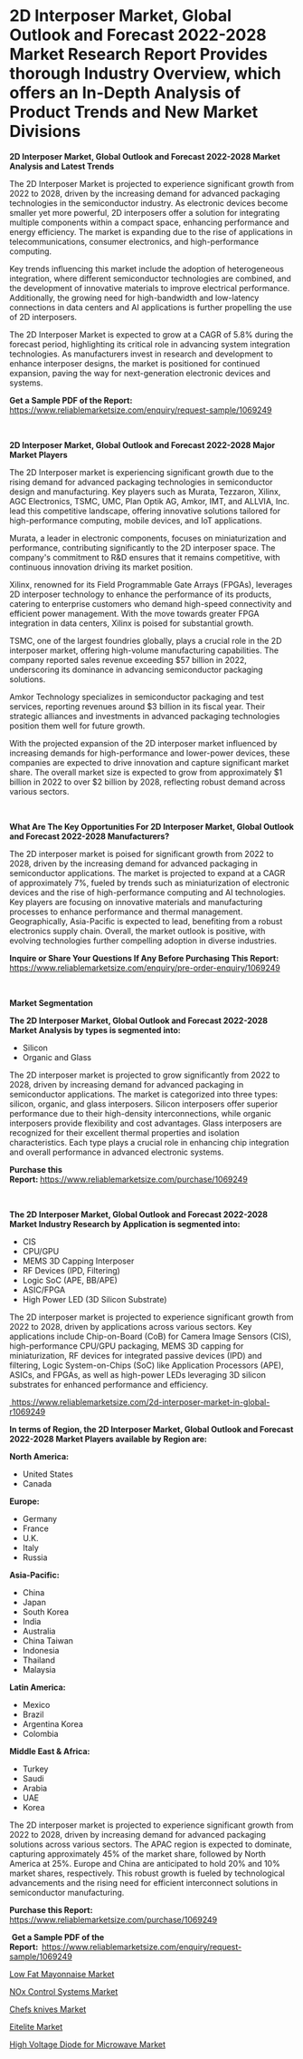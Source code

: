 <p><h1>2D Interposer Market, Global Outlook and Forecast 2022-2028 Market Research Report Provides thorough Industry Overview, which offers an In-Depth Analysis of Product Trends and New Market Divisions</h1></p><p><strong>2D Interposer Market, Global Outlook and Forecast 2022-2028 Market Analysis and Latest Trends</strong></p>
<p><p>The 2D Interposer Market is projected to experience significant growth from 2022 to 2028, driven by the increasing demand for advanced packaging technologies in the semiconductor industry. As electronic devices become smaller yet more powerful, 2D interposers offer a solution for integrating multiple components within a compact space, enhancing performance and energy efficiency. The market is expanding due to the rise of applications in telecommunications, consumer electronics, and high-performance computing.</p><p>Key trends influencing this market include the adoption of heterogeneous integration, where different semiconductor technologies are combined, and the development of innovative materials to improve electrical performance. Additionally, the growing need for high-bandwidth and low-latency connections in data centers and AI applications is further propelling the use of 2D interposers.</p><p>The 2D Interposer Market is expected to grow at a CAGR of 5.8% during the forecast period, highlighting its critical role in advancing system integration technologies. As manufacturers invest in research and development to enhance interposer designs, the market is positioned for continued expansion, paving the way for next-generation electronic devices and systems.</p></p>
<p><strong>Get a Sample PDF of the Report:&nbsp;</strong> <a href="https://www.reliablemarketsize.com/enquiry/request-sample/1069249">https://www.reliablemarketsize.com/enquiry/request-sample/1069249</a></p>
<p>&nbsp;</p>
<p><strong>2D Interposer Market, Global Outlook and Forecast 2022-2028 Major Market Players</strong></p>
<p><p>The 2D Interposer market is experiencing significant growth due to the rising demand for advanced packaging technologies in semiconductor design and manufacturing. Key players such as Murata, Tezzaron, Xilinx, AGC Electronics, TSMC, UMC, Plan Optik AG, Amkor, IMT, and ALLVIA, Inc. lead this competitive landscape, offering innovative solutions tailored for high-performance computing, mobile devices, and IoT applications.</p><p>Murata, a leader in electronic components, focuses on miniaturization and performance, contributing significantly to the 2D interposer space. The company's commitment to R&D ensures that it remains competitive, with continuous innovation driving its market position.</p><p>Xilinx, renowned for its Field Programmable Gate Arrays (FPGAs), leverages 2D interposer technology to enhance the performance of its products, catering to enterprise customers who demand high-speed connectivity and efficient power management. With the move towards greater FPGA integration in data centers, Xilinx is poised for substantial growth.</p><p>TSMC, one of the largest foundries globally, plays a crucial role in the 2D interposer market, offering high-volume manufacturing capabilities. The company reported sales revenue exceeding $57 billion in 2022, underscoring its dominance in advancing semiconductor packaging solutions.</p><p>Amkor Technology specializes in semiconductor packaging and test services, reporting revenues around $3 billion in its fiscal year. Their strategic alliances and investments in advanced packaging technologies position them well for future growth.</p><p>With the projected expansion of the 2D interposer market influenced by increasing demands for high-performance and lower-power devices, these companies are expected to drive innovation and capture significant market share. The overall market size is expected to grow from approximately $1 billion in 2022 to over $2 billion by 2028, reflecting robust demand across various sectors.</p></p>
<p>&nbsp;</p>
<p><strong>What Are The Key Opportunities For 2D Interposer Market, Global Outlook and Forecast 2022-2028 Manufacturers?</strong></p>
<p><p>The 2D interposer market is poised for significant growth from 2022 to 2028, driven by the increasing demand for advanced packaging in semiconductor applications. The market is projected to expand at a CAGR of approximately 7%, fueled by trends such as miniaturization of electronic devices and the rise of high-performance computing and AI technologies. Key players are focusing on innovative materials and manufacturing processes to enhance performance and thermal management. Geographically, Asia-Pacific is expected to lead, benefiting from a robust electronics supply chain. Overall, the market outlook is positive, with evolving technologies further compelling adoption in diverse industries.</p></p>
<p><strong>Inquire or Share Your Questions If Any Before Purchasing This Report:</strong> <a href="https://www.reliablemarketsize.com/enquiry/pre-order-enquiry/1069249">https://www.reliablemarketsize.com/enquiry/pre-order-enquiry/1069249</a></p>
<p>&nbsp;</p>
<p><strong>Market Segmentation</strong></p>
<p><strong>The 2D Interposer Market, Global Outlook and Forecast 2022-2028 Market Analysis by types is segmented into:</strong></p>
<p><ul><li>Silicon</li><li>Organic and Glass</li></ul></p>
<p><p>The 2D interposer market is projected to grow significantly from 2022 to 2028, driven by increasing demand for advanced packaging in semiconductor applications. The market is categorized into three types: silicon, organic, and glass interposers. Silicon interposers offer superior performance due to their high-density interconnections, while organic interposers provide flexibility and cost advantages. Glass interposers are recognized for their excellent thermal properties and isolation characteristics. Each type plays a crucial role in enhancing chip integration and overall performance in advanced electronic systems.</p></p>
<p><strong>Purchase this Report:&nbsp;</strong><a href="https://www.reliablemarketsize.com/purchase/1069249">https://www.reliablemarketsize.com/purchase/1069249</a></p>
<p>&nbsp;</p>
<p><strong>The 2D Interposer Market, Global Outlook and Forecast 2022-2028 Market Industry Research by Application is segmented into:</strong></p>
<p><ul><li>CIS</li><li>CPU/GPU</li><li>MEMS 3D Capping Interposer</li><li>RF Devices (IPD, Filtering)</li><li>Logic SoC (APE, BB/APE)</li><li>ASIC/FPGA</li><li>High Power LED (3D Silicon Substrate)</li></ul></p>
<p><p>The 2D interposer market is projected to experience significant growth from 2022 to 2028, driven by applications across various sectors. Key applications include Chip-on-Board (CoB) for Camera Image Sensors (CIS), high-performance CPU/GPU packaging, MEMS 3D capping for miniaturization, RF devices for integrated passive devices (IPD) and filtering, Logic System-on-Chips (SoC) like Application Processors (APE), ASICs, and FPGAs, as well as high-power LEDs leveraging 3D silicon substrates for enhanced performance and efficiency.</p></p>
<p><a href="https://www.reliablemarketsize.com/2d-interposer-market-in-global-r1069249">&nbsp;https://www.reliablemarketsize.com/2d-interposer-market-in-global-r1069249</a></p>
<p><strong>In terms of Region, the 2D Interposer Market, Global Outlook and Forecast 2022-2028 Market Players available by Region are:</strong></p>
<p>
    <p> <strong> North America: </strong>
        <ul>
            <li>United States</li>
            <li>Canada</li>
        </ul>
        </p> 
    <p> <strong> Europe: </strong>
        <ul>
            <li>Germany</li>
            <li>France</li>
            <li>U.K.</li>
            <li>Italy</li>
            <li>Russia</li>
        </ul>
        </p> 
    <p> <strong> Asia-Pacific: </strong>
        <ul>
            <li>China</li>
            <li>Japan</li>
            <li>South Korea</li>
            <li>India</li>
            <li>Australia</li>
            <li>China Taiwan</li>
            <li>Indonesia</li>
            <li>Thailand</li>
            <li>Malaysia</li>
        </ul>
        </p> 
    <p> <strong> Latin America: </strong>
        <ul>
            <li>Mexico</li>
            <li>Brazil</li>
            <li>Argentina Korea</li>
            <li>Colombia</li>
        </ul>
        </p> 
    <p> <strong> Middle East & Africa: </strong>
        <ul>
            <li>Turkey</li>
            <li>Saudi</li>
            <li>Arabia</li>
            <li>UAE</li>
            <li>Korea</li>
        </ul>
    </p>
    </p>
<p><p>The 2D interposer market is projected to experience significant growth from 2022 to 2028, driven by increasing demand for advanced packaging solutions across various sectors. The APAC region is expected to dominate, capturing approximately 45% of the market share, followed by North America at 25%. Europe and China are anticipated to hold 20% and 10% market shares, respectively. This robust growth is fueled by technological advancements and the rising need for efficient interconnect solutions in semiconductor manufacturing.</p></p>
<p><strong>Purchase this Report: </strong><a href="https://www.reliablemarketsize.com/purchase/1069249">https://www.reliablemarketsize.com/purchase/1069249</a></p>
<p>&nbsp;<strong>Get a Sample PDF of the Report:&nbsp;&nbsp;</strong><a href="https://www.reliablemarketsize.com/enquiry/request-sample/1069249">https://www.reliablemarketsize.com/enquiry/request-sample/1069249</a></p>
<p><strong></strong></p>
<p><p><a href="https://medium.com/@mariedawsonv3/the-low-fat-mayonnaise-market-is-experiencing-higher-than-anticipated-demand-compared-to-89db55887171">Low Fat Mayonnaise Market</a></p><p><a href="https://www.linkedin.com/pulse/strategic-roadmap-global-nox-control-systems-market-insights-vqidf?trackingId=exKfL3WOTUGO3zPlSQ2ExA%3D%3D">NOx Control Systems Market</a></p><p><a href="https://www.linkedin.com/pulse/chefs-knives-market-size-growing-cagr-138-report-covers-anznc?trackingId=ERHBR%2BmlTNCXNNrI42JsTw%3D%3D">Chefs knives Market</a></p><p><a href="https://issuu.com/reportprime-2/docs/eitelite-market-size-2030.pptx_4c8e5de6b86d88">Eitelite Market</a></p><p><a href="https://medium.com/@reyeshowell85/the-high-voltage-diode-for-microwave-market-has-experienced-impressive-growth-in-recent-years-6b8019e8c11b">High Voltage Diode for Microwave Market</a></p></p>